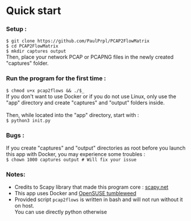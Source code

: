 <h1>Quick start</h1>
<h3>Setup :</h3>
<code>$ git clone https://github.com/PaulPrpl/PCAP2FlowMatrix</code><br>
<code>$ cd PCAP2FlowMatrix</code><br>
<code>$ mkdir captures output</code><br>
<div>Then, place your network PCAP or PCAPNG files in the newly created "captures" folder.</div>
<h3>Run the program for the first time :</h3>
<code>$ chmod u+x pcap2flows && ./$_</code><br>
<div>If you don't want to use Docker or if you do not use Linux, only use the "app" directory and create "captures" and "output" folders inside.</div><br>
<div>Then, while located into the "app" directory, start with :</div>
<code>$ python3 init.py</code>
<h3>Bugs :</h3>
<div>If you create "captures" and "output" directories as root before you launch this app with Docker, you may experience some troubles :</div>
<code>$ chown 1000 captures output # Will fix your issue</code>

<h3>Notes:</h3>
<ul>
  <li>Credits to Scapy library that made this program core : <a href=https://github.com/secdev/scapy>scapy.net</a></li>
  <li>This app uses Docker and <a href=https://hub.docker.com/r/opensuse/tumbleweed>OpenSUSE tumbleweed</a></li>
  <li>Provided script <code>pcap2flows</code> is written in bash and will not run without it on host.<br>You can use directly python otherwise</li>
</ul>
